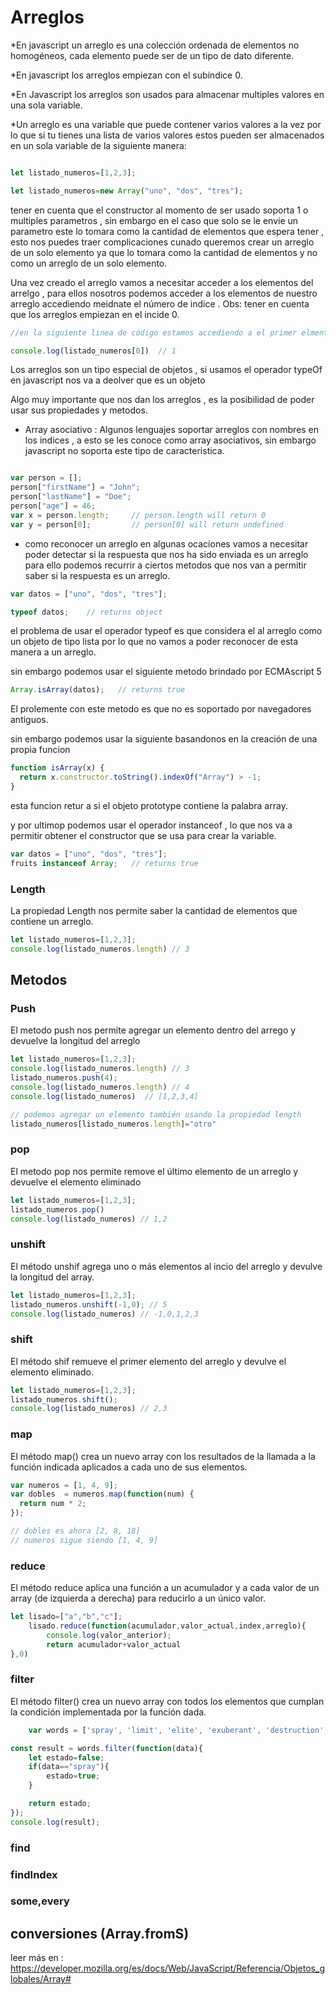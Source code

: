 # Arreglos
*En javascript un arreglo es una colección ordenada de elementos no homogéneos, cada elemento puede ser de un tipo de dato diferente. 

*En javascript los arreglos empiezan con el subíndice 0.

*En Javascript los arreglos son usados para almacenar multiples valores en una sola variable.

*Un arreglo es una variable que puede contener varios valores a la vez por lo que si tu tienes una lista de varios valores estos pueden ser almacenados en un sola variable de la siguiente manera:

`````javascript

let listado_numeros=[1,2,3];

let listado_numeros=new Array("uno", "dos", "tres");

`````
tener en cuenta que el constructor al momento de ser usado soporta 1 o multiples parametros , sin embargo en el caso que solo se le envíe un parametro este lo tomara como la cantidad de elementos que espera tener , esto nos puedes traer complicaciones cunado queremos crear un arreglo de un solo elemento ya que lo tomara como la cantidad de elementos y no como un arreglo de un solo elemento.

Una vez creado el arreglo vamos a necesitar acceder a los elementos del arrelgo , para ellos nosotros podemos acceder a los elementos de nuestro arreglo accediendo meidnate el número de indice .
Obs: tener en cuenta que los arreglos empiezan en el incide 0.

``````javascript
//en la siguiente linea de código estamos accediendo a el primer elmento de listado_numeros

console.log(listado_numeros[0])  // 1

``````

Los arreglos son un tipo especial de objetos , si usamos el operador typeOf en javascript nos va a deolver que es un objeto 

Algo muy importante que nos dan los arreglos , es la posibilidad de poder usar sus propiedades y metodos.

* Array asociativo :
Algunos lenguajes soportar arreglos con nombres en los indices , a esto se les conoce como array asociativos, sin embargo javascript no soporta este tipo de caracteristica.

``````javascript

var person = [];
person["firstName"] = "John";
person["lastName"] = "Doe";
person["age"] = 46;
var x = person.length;     // person.length will return 0
var y = person[0];         // person[0] will return undefined
``````


* como reconocer un arreglo 
en algunas ocaciones vamos a necesitar poder detectar si la respuesta que nos ha sido enviada es un arreglo para ello podemos recurrir a ciertos metodos que nos van a permitir saber si la respuesta es un arreglo.

``````javascript
var datos = ["uno", "dos", "tres"];

typeof datos;    // returns object

``````
el problema de usar el operador typeof es que considera el al arreglo como un objeto de tipo lista por lo que no vamos a poder reconocer de esta manera a un arreglo.

sin embargo podemos usar el siguiente metodo brindado por ECMAscript 5


``````javascript
Array.isArray(datos);   // returns true
``````
El prolemente con este metodo es que no es soportado por navegadores antiguos.

sin embargo podemos usar la siguiente basandonos en la creación de una propia funcion 

``````javascript
function isArray(x) {
  return x.constructor.toString().indexOf("Array") > -1;
}
``````

esta funcion retur a si el objeto prototype contiene la palabra array.

y por ultimop podemos usar el operador instanceof , lo que nos va a permitir obtener el constructor que se usa para crear la variable.

``````javascript
var datos = ["uno", "dos", "tres"];
fruits instanceof Array;   // returns true

``````


### Length 
La propiedad Length nos permite saber la cantidad de elementos que contiene un arreglo.


```javascript
let listado_numeros=[1,2,3];
console.log(listado_numeros.length) // 3
```

## Metodos

### Push

El metodo push nos permite agregar un elemento dentro del arrego y devuelve la longitud del arreglo

```javascript
let listado_numeros=[1,2,3];
console.log(listado_numeros.length) // 3
listado_numeros.push(4);
console.log(listado_numeros.length) // 4
console.log(listado_numeros)  // [1,2,3,4]

// podemos agregar un elemento también usando la propiedad length
listado_numeros[listado_numeros.length]="otro"
```

### pop

El metodo pop nos permite remove el último elemento de un arreglo y devuelve el elemento eliminado

```javascript
let listado_numeros=[1,2,3];
listado_numeros.pop() 
console.log(listado_numeros) // 1,2
```


### unshift
El método unshif agrega uno o más elementos al incio del arreglo y devulve la longitud del array.

```javascript
let listado_numeros=[1,2,3];
listado_numeros.unshift(-1,0); // 5
console.log(listado_numeros) // -1,0,1,2,3
```



### shift

El método shif remueve el primer elemento del arreglo y devulve el elemento eliminado.
```javascript
let listado_numeros=[1,2,3];
listado_numeros.shift(); 
console.log(listado_numeros) // 2,3
```



### map
El método map() crea un nuevo array con los resultados de la llamada a la función indicada aplicados a cada uno de sus elementos.

```javascript
var numeros = [1, 4, 9];
var dobles  = numeros.map(function(num) {
  return num * 2;
});

// dobles es ahora [2, 8, 18]
// numeros sigue siendo [1, 4, 9]
```

### reduce

El método reduce aplica una función a un acumulador y a cada valor de un array (de izquierda a derecha) para reducirlo a un único valor.
```javascript
let lisado=["a","b","c"];
	lisado.reduce(function(acumulador,valor_actual,index,arreglo){
		console.log(valor_anterior);
		return acumulador+valor_actual
},0)
```

### filter

El método filter() crea un nuevo array con todos los elementos que cumplan la condición implementada por la función dada.

```javascript
	var words = ['spray', 'limit', 'elite', 'exuberant', 'destruction', 'present'];

const result = words.filter(function(data){
	let estado=false;
	if(data=="spray"){
		estado=true;
	}

	return estado; 
});
console.log(result);
```


### find
### findIndex
### some,every

## conversiones (Array.fromS)



leer más en : https://developer.mozilla.org/es/docs/Web/JavaScript/Referencia/Objetos_globales/Array#
